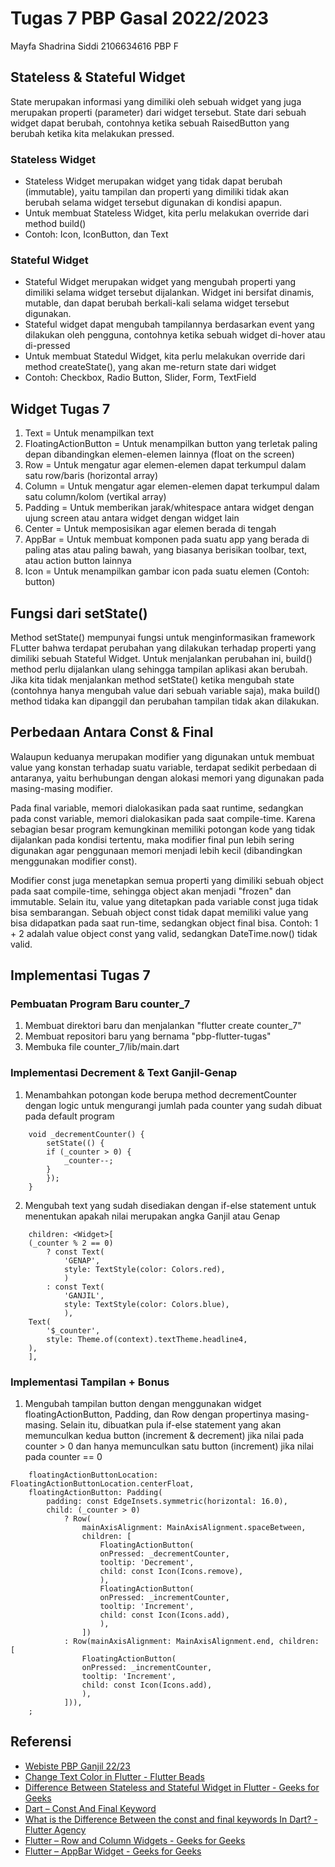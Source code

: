# Tugas 7 PBP Gasal 2022/2023

Mayfa Shadrina Siddi
2106634616
PBP F

## Stateless & Stateful Widget

State merupakan informasi yang dimiliki oleh sebuah widget yang juga merupakan properti (parameter) dari widget tersebut. State dari sebuah widget dapat berubah, contohnya ketika sebuah RaisedButton yang berubah ketika kita melakukan pressed.

### Stateless Widget
- Stateless Widget merupakan widget yang tidak dapat berubah (immutable), yaitu tampilan dan properti yang dimiliki tidak akan berubah selama widget tersebut digunakan di kondisi apapun.
- Untuk membuat Stateless Widget, kita perlu melakukan override dari method build()
- Contoh: Icon, IconButton, dan Text

### Stateful Widget
- Stateful Widget merupakan widget yang mengubah properti yang dimiliki selama widget tersebut dijalankan. Widget ini bersifat dinamis, mutable, dan dapat berubah berkali-kali selama widget tersebut digunakan.
- Stateful widget dapat mengubah tampilannya berdasarkan event yang dilakukan oleh pengguna, contohnya ketika sebuah widget di-hover atau di-pressed
- Untuk membuat Statedul Widget, kita perlu melakukan override dari method createState(), yang akan me-return state dari widget
- Contoh: Checkbox, Radio Button, Slider, Form, TextField

## Widget Tugas 7
1. Text = Untuk menampilkan text
2. FloatingActionButton = Untuk menampilkan button yang terletak paling depan dibandingkan elemen-elemen lainnya (float on the screen)
3. Row = Untuk mengatur agar elemen-elemen dapat terkumpul dalam satu row/baris (horizontal array)
4. Column = Untuk mengatur agar elemen-elemen dapat terkumpul dalam satu column/kolom (vertikal array)
5. Padding = Untuk memberikan jarak/whitespace antara widget dengan ujung screen atau antara widget dengan widget lain
6. Center = Untuk memposisikan agar elemen berada di tengah
7. AppBar = Untuk membuat komponen pada suatu app yang berada di paling atas atau paling bawah, yang biasanya berisikan toolbar, text, atau action button lainnya
8. Icon = Untuk menampilkan gambar icon pada suatu elemen (Contoh: button)


## Fungsi dari setState()

Method setState() mempunyai fungsi untuk menginformasikan framework FLutter bahwa terdapat perubahan yang dilakukan terhadap properti yang dimiliki sebuah Stateful Widget. Untuk menjalankan perubahan ini, build() method perlu dijalankan ulang sehingga tampilan aplikasi akan berubah. Jika kita tidak menjalankan method setState() ketika mengubah state (contohnya hanya mengubah value dari sebuah variable saja), maka build() method tidaka kan dipanggil dan perubahan tampilan tidak akan dilakukan.

## Perbedaan Antara Const & Final

Walaupun keduanya merupakan modifier yang digunakan untuk membuat value yang konstan terhadap suatu variable, terdapat sedikit perbedaan di antaranya, yaitu berhubungan dengan alokasi memori yang digunakan pada masing-masing modifier.

Pada final variable, memori dialokasikan pada saat runtime, sedangkan pada const variable, memori dialokasikan pada saat compile-time. Karena sebagian besar program kemungkinan memiliki potongan kode yang tidak dijalankan pada kondisi tertentu, maka modifier final pun lebih sering digunakan agar penggunaan memori menjadi lebih kecil (dibandingkan menggunakan modifier const).

Modifier const juga menetapkan semua properti yang dimiliki sebuah object pada saat compile-time, sehingga object akan menjadi "frozen" dan immutable. Selain itu, value yang ditetapkan pada variable const juga tidak bisa sembarangan. Sebuah object const tidak dapat memiliki value yang bisa didapatkan pada saat run-time, sedangkan object final bisa. Contoh: 1 + 2 adalah value object const yang valid, sedangkan DateTime.now() tidak valid.

## Implementasi Tugas 7

### Pembuatan Program Baru counter_7

1. Membuat direktori baru dan menjalankan "flutter create counter_7"
2. Membuat repositori baru yang bernama "pbp-flutter-tugas"
3. Membuka file counter_7/lib/main.dart

### Implementasi Decrement & Text Ganjil-Genap

1. Menambahkan potongan kode berupa method decrementCounter dengan logic untuk mengurangi jumlah pada counter yang sudah dibuat pada default program

```shell
    void _decrementCounter() {
        setState(() {
        if (_counter > 0) {
            _counter--;
        }
        });
    }
```

2. Mengubah text yang sudah disediakan dengan if-else statement untuk menentukan apakah nilai merupakan angka Ganjil atau Genap

```shell
    children: <Widget>[
    (_counter % 2 == 0)
        ? const Text(
            'GENAP',
            style: TextStyle(color: Colors.red),
            )
        : const Text(
            'GANJIL',
            style: TextStyle(color: Colors.blue),
            ),
    Text(
        '$_counter',
        style: Theme.of(context).textTheme.headline4,
    ),
    ],
```

### Implementasi Tampilan + Bonus

1. Mengubah tampilan button dengan menggunakan widget floatingActionButton, Padding, dan Row dengan propertinya masing-masing. Selain itu, dibuatkan pula if-else statement yang akan memunculkan kedua button (increment & decrement) jika nilai pada counter > 0 dan hanya memunculkan satu button (increment) jika nilai pada counter == 0

```shell
    floatingActionButtonLocation: FloatingActionButtonLocation.centerFloat,
    floatingActionButton: Padding(
        padding: const EdgeInsets.symmetric(horizontal: 16.0),
        child: (_counter > 0)
            ? Row(
                mainAxisAlignment: MainAxisAlignment.spaceBetween,
                children: [
                    FloatingActionButton(
                    onPressed: _decrementCounter,
                    tooltip: 'Decrement',
                    child: const Icon(Icons.remove),
                    ),
                    FloatingActionButton(
                    onPressed: _incrementCounter,
                    tooltip: 'Increment',
                    child: const Icon(Icons.add),
                    ),
                ])
            : Row(mainAxisAlignment: MainAxisAlignment.end, children: [
                FloatingActionButton(
                onPressed: _incrementCounter,
                tooltip: 'Increment',
                child: const Icon(Icons.add),
                ),
            ])),
    ;
```

## Referensi

- [Webiste PBP Ganjil 22/23](https://pbp-fasilkom-ui.github.io/ganjil-2023/)
- [Change Text Color in Flutter - Flutter Beads](https://www.flutterbeads.com/change-text-color-in-flutter/)
- [Difference Between Stateless and Stateful Widget in Flutter - Geeks for Geeks](https://www.geeksforgeeks.org/difference-between-stateless-and-stateful-widget-in-flutter/)
- [Dart – Const And Final Keyword](https://www.geeksforgeeks.org/dart-const-and-final-keyword/)
- [What is the Difference Between the const and final keywords In Dart? - Flutter Agency](https://flutteragency.com/difference-between-the-const-and-final-keywords/)
- [Flutter – Row and Column Widgets - Geeks for Geeks](https://www.geeksforgeeks.org/row-and-column-widgets-in-flutter-with-example/#:~:text=Row%20and%20Column%20are%20the,vertically%20as%20per%20the%20requirement.)
- [Flutter – AppBar Widget - Geeks for Geeks](https://www.geeksforgeeks.org/flutter-appbar-widget/#:~:text=AppBar%20is%20usually%20the%20topmost,or%20a%20combination%20of%20widgets.)